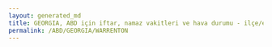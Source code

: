 ```yaml
---
layout: generated_md
title: GEORGIA, ABD için iftar, namaz vakitleri ve hava durumu - ilçe/eyalet seç
permalink: /ABD/GEORGIA/WARRENTON
---
```


<script type="text/javascript">
  var country = ABD;
  var city = GEORGIA;
  var state = WARRENTON;
  var lat = 72;
  var lon = 21;
</script>
